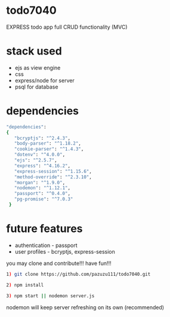 # todo7040

EXPRESS todo app full CRUD functionality (MVC)

# stack used

- ejs as view engine
- css
- express/node for server
- psql for database


 # dependencies
 ```sh
 "dependencies": 
 {
    "bcryptjs": "^2.4.3",
    "body-parser": "^1.18.2",
    "cookie-parser": "^1.4.3",
    "dotenv": "^4.0.0",
    "ejs": "^2.5.7",
    "express": "^4.16.2",
    "express-session": "^1.15.6",
    "method-override": "^2.3.10",
    "morgan": "^1.9.0",
    "nodemon": "^1.12.1",
    "passport": "^0.4.0",
    "pg-promise": "^7.0.3"
  }
  ```
  # future features 
  
  * authentication - passport
  * user profiles - bcryptjs, express-session
  
  you may clone and contribute!!! have fun!!!
  ```sh
  1) git clone https://github.com/pazuzu111/todo7040.git
  
  2) npm install
  
  3) npm start || nodemon server.js
  ```
  nodemon will keep server refreshing on its own (recommended)
